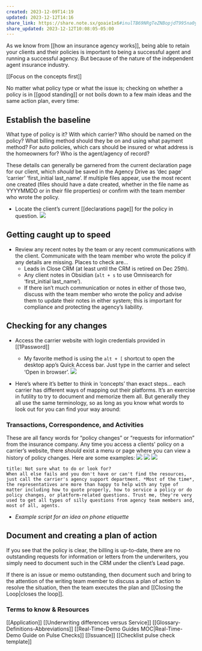 ```yaml
---
created: 2023-12-09T14:19
updated: 2023-12-12T14:16
share_link: https://share.note.sx/goaie1x6#inulTB69NRgTeZNBopjdT995na0yX8+uHKsJu5jXVDI
share_updated: 2023-12-12T10:08:05-05:00
---
```

As we know from [[how an insurance agency works]], being able to retain your clients and their policies is important to being a successful agent and running a successful agency. But because of the nature of the independent agent insurance industry.

[[Focus on the concepts first]]

No matter what policy type or what the issue is; checking on whether a policy is in [[good standing]] or not boils down to a few main ideas and the same action plan, every time:

## Establish the baseline
What type of policy is it? With which carrier? Who should be named on the policy? What billing method should they be on and using what payment method? For auto policies, which cars should be insured or what address is the homeowners for? Who is the agent/agency of record?

These details can generally be garnered from the current declaration page for our client, which *should* be saved in the Agency Drive as ‘dec page’ ‘carrier’ ‘first_initial last_name’. If multiple files appear, use the most recent one created (files should have a date created, whether in the file name as YYYYMMDD or in their file properties) or confirm with the team member who wrote the policy.
- Locate the client’s current [[declarations page]] for the policy in question.
![](https://i.imgur.com/goqZ0hh.gif)

## Getting caught up to speed
- Review any recent notes by the team or any recent communications with the client. Communicate with the team member who wrote the policy if any details are missing. Places to check are…
	- Leads in Close CRM (at least until the CRM is retired on Dec 25th).
	- Any client notes in Obsidian (`alt + s`  to use Omnisearch for ‘first_initial last_name’).
	- If there isn’t much communication or notes in either of those two, discuss with the team member who wrote the policy and advise them to update their notes in either system; this is important for compliance and protecting the agency’s liability.

## Checking for any changes
- Access the carrier website with login credentials provided in [[1Password]]
	- My favorite method is using the `alt + [` shortcut to open the desktop app’s Quick Access bar. Just type in the carrier and select ‘Open in browser’.
![](https://i.imgur.com/0Tvnxjq.gif)

- Here’s where it’s better to think in ‘concepts’ than exact steps… each carrier has different ways of mapping out their platforms. It’s an exercise in futility to try to document and memorize them all. But generally they all use the same terminology, so as long as you know what words to look out for you can find your way around:

### Transactions, Correspondence, and Activities
These are all fancy words for “policy changes” or “requests for information” from the insurance company. Any time you access a clients' policy on a carrier’s website, there *should* exist a menu or page where you can view a history of policy changes. Here are some examples:
![](https://i.imgur.com/h96094j.png)
![](https://i.imgur.com/7U7JPyt.png)
![](https://i.imgur.com/jvXtkTG.png)
```ad-question
title: Not sure what to do or look for?
When all else fails and you don't have or can't find the resources, just call the carrier's agency support department. *Most of the time*, the representatives are more than happy to help with any type of matter including how to quote properly, how to service a policy or do policy changes, or platform-related questions. Trust me, they're very used to get all types of silly questions from agency team members and, most of all, agents.
``` 
- *Example script for an idea on phone etiquette*

## Document and creating a plan of action 
If you see that the policy is clear, the billing is up-to-date, there are no outstanding requests for information or letters from the underwriters, you simply need to document such in the CRM under the client’s Lead page.

If there is an issue or memo outstanding, then document such and bring to the attention of the writing team member to discuss a plan of action to resolve the situation, then the team executes the plan and [[Closing the Loop|closes the loop]].

### Terms to know & Resources
[[Application]]
[[Underwriting differences versus Service]]
[[Glossary-Definitions-Abbreviations]]
[[Real-Time-Demo Guides MOC|Real-Time-Demo Guide on Pulse Checks]]
[[Issuance]]
[[Checklist pulse check template]]
